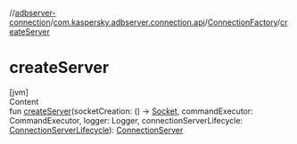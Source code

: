 //[adbserver-connection](../../index.md)/[com.kaspersky.adbserver.connection.api](../index.md)/[ConnectionFactory](index.md)/[createServer](create-server.md)



# createServer  
[jvm]  
Content  
fun [createServer](create-server.md)(socketCreation: () -> [Socket](https://docs.oracle.com/javase/8/docs/api/java/net/Socket.html), commandExecutor: CommandExecutor, logger: Logger, connectionServerLifecycle: [ConnectionServerLifecycle](../-connection-server-lifecycle/index.md)): [ConnectionServer](../-connection-server/index.md)  



